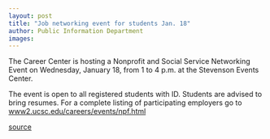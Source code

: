 ```yaml
---
layout: post
title: "Job networking event for students Jan. 18"
author: Public Information Department
images:
---
```


The Career Center is hosting a Nonprofit and Social Service Networking Event on Wednesday, January 18, from 1 to 4 p.m. at the Stevenson Events Center.

The event is open to all registered students with ID. Students are advised to bring resumes. For a complete listing of participating employers go to [www2.ucsc.edu/careers/events/npf.html][1]

[1]: http://www2.ucsc.edu/careers/events/npf.html

[source](http://www1.ucsc.edu/currents/05-06/01-16/brief-networking.asp "Permalink to brief-networking")
